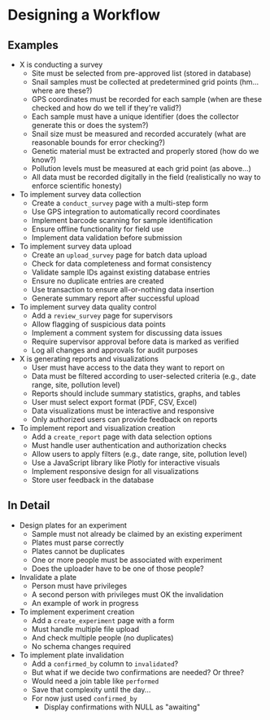# Designing a Workflow

<p id="terms"></p>

## Examples

-   X is conducting a survey
    -   Site must be selected from pre-approved list (stored in database)
    -   Snail samples must be collected at predetermined grid points (hm… where are these?)
    -   GPS coordinates must be recorded for each sample (when are these checked and how do we tell if they're valid?)
    -   Each sample must have a unique identifier (does the collector generate this or does the system?)
    -   Snail size must be measured and recorded accurately (what are reasonable bounds for error checking?)
    -   Genetic material must be extracted and properly stored (how do we know?)
    -   Pollution levels must be measured at each grid point (as above…)
    -   All data must be recorded digitally in the field (realistically no way to enforce scientific honesty)
-   To implement survey data collection
    -   Create a `conduct_survey` page with a multi-step form
    -   Use GPS integration to automatically record coordinates
    -   Implement barcode scanning for sample identification
    -   Ensure offline functionality for field use
    -   Implement data validation before submission
-   To implement survey data upload
    -   Create an `upload_survey` page for batch data upload
    -   Check for data completeness and format consistency
    -   Validate sample IDs against existing database entries
    -   Ensure no duplicate entries are created
    -   Use transaction to ensure all-or-nothing data insertion
    -   Generate summary report after successful upload
-   To implement survey data quality control
    -   Add a `review_survey` page for supervisors
    -   Allow flagging of suspicious data points
    -   Implement a comment system for discussing data issues
    -   Require supervisor approval before data is marked as verified
    -   Log all changes and approvals for audit purposes
-   X is generating reports and visualizations
    -   User must have access to the data they want to report on
    -   Data must be filtered according to user-selected criteria (e.g., date range, site, pollution level)
    -   Reports should include summary statistics, graphs, and tables
    -   User must select export format (PDF, CSV, Excel)
    -   Data visualizations must be interactive and responsive
    -   Only authorized users can provide feedback on reports
-   To implement report and visualization creation
    -   Add a `create_report` page with data selection options
    -   Must handle user authentication and authorization checks
    -   Allow users to apply filters (e.g., date range, site, pollution level)
    -   Use a JavaScript library like Plotly for interactive visuals
    -   Implement responsive design for all visualizations
    -   Store user feedback in the database

## In Detail

-   Design plates for an experiment
    -   Sample must not already be claimed by an existing experiment
    -   Plates must parse correctly
    -   Plates cannot be duplicates
    -   One or more people must be associated with experiment
    -   Does the uploader have to be one of those people?
-   Invalidate a plate
    -   Person must have privileges
    -   A second person with privileges must OK the invalidation
    -   An example of work in progress
-   To implement experiment creation
    -   Add a `create_experiment` page with a form
    -   Must handle multiple file upload
    -   And check multiple people (no duplicates)
    -   No schema changes required
-   To implement plate invalidation
    -   Add a `confirmed_by` column to `invalidated`?
    -   But what if we decide two confirmations are needed? Or three?
    -   Would need a join table like `performed`
    -   Save that complexity until the day…
    -   For now just used `confirmed_by`
        -   Display confirmations with NULL as "awaiting"
